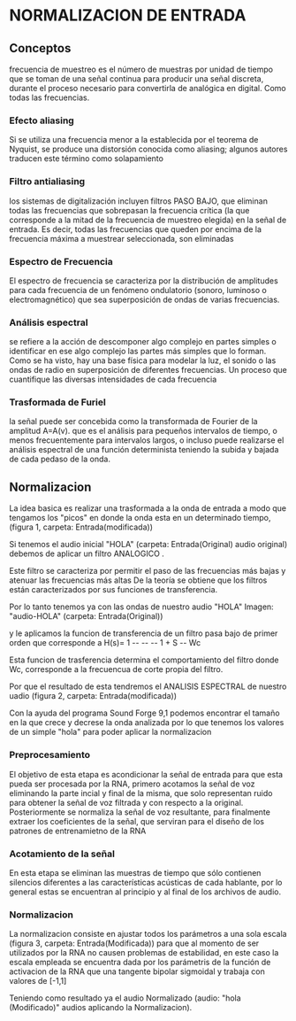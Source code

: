 # NORMALIZACION DE ENTRADA
## Conceptos
frecuencia de muestreo es el número de muestras por unidad de tiempo que se toman de una señal continua para producir una señal discreta, durante el proceso necesario para convertirla de analógica en digital. Como todas las frecuencias.

### Efecto aliasing
Si se utiliza una frecuencia menor a la establecida por el teorema de Nyquist, se produce una distorsión conocida como aliasing; algunos autores traducen este término como solapamiento

### Filtro antialiasing
los sistemas de digitalización incluyen filtros PASO BAJO, que eliminan todas las frecuencias que sobrepasan la frecuencia crítica (la que corresponde a la mitad de la frecuencia de muestreo elegida) en la señal de entrada. Es decir, todas las frecuencias que queden por encima de la frecuencia máxima a muestrear seleccionada, son eliminadas

### Espectro de Frecuencia
El espectro de frecuencia se caracteriza por la distribución de amplitudes para cada frecuencia de un fenómeno ondulatorio (sonoro, luminoso o electromagnético) que sea superposición de ondas de varias frecuencias.

### Análisis espectral
se refiere a la acción de descomponer algo complejo en partes simples o identificar en ese algo complejo las partes más simples que lo forman. Como se ha visto, hay una base física para modelar la luz, el sonido o las ondas de radio en superposición de diferentes frecuencias. Un proceso que cuantifique las diversas intensidades de cada frecuencia

### Trasformada de Furiel
la señal puede ser concebida como la transformada de Fourier de la amplitud  A=A(v). que es el análisis  para pequeños intervalos de tiempo, o menos frecuentemente para intervalos largos, o incluso puede realizarse el análisis espectral de una función determinista teniendo la subida y bajada de cada pedaso de la onda.

## Normalizacion
La idea basica es realizar una trasformada a la onda de entrada a modo que tengamos los "picos" en donde la onda esta en un determinado tiempo, (figura 1, carpeta: Entrada(modificada))

Si tenemos el audio inicial "HOLA" (carpeta: Entrada(Original) audio original) debemos de aplicar un filtro ANALOGICO .

Este filtro se caracteriza por permitir el paso de las frecuencias más bajas  y atenuar las frecuencias más altas De la teoría se obtiene que los filtros están caracterizados por sus funciones de transferencia.

Por lo tanto tenemos ya con las ondas de nuestro audio "HOLA" Imagen: "audio-HOLA" (carpeta: Entrada(Original))

y le aplicamos la funcion de  transferencia de un filtro pasa bajo de primer orden que  corresponde a
H(s)=      1
        -- -- --
         1 + S
             --
             Wc

Esta funcion de trasferencia determina el comportamiento del filtro  donde Wc, corresponde a la frecuencua de corte propia del filtro.


Por que el resultado de esta tendremos el  ANALISIS ESPECTRAL de nuestro uadio (figura 2, carpeta: Entrada(modificada))

Con la ayuda del programa Sound Forge 9,1 podemos encontrar el tamaño en la que crece y decrese la onda analizada por lo que tenemos los valores de un simple "hola" para poder aplicar la normalizacion


### Preprocesamiento

El objetivo de esta etapa es acondicionar la señal de entrada para que esta pueda ser
procesada por la RNA, primero acotamos la señal de voz eliminando la parte incial y
final de la misma, que solo representan ruido para obtener la señal de voz filtrada y
con respecto a la original. Posteriormente se normaliza la señal de voz resultante,
para finalmente extraer los coeficientes de la señal, que serviran para el diseño de
los patrones de entrenamietno de la RNA

### Acotamiento de la señal

En esta etapa se eliminan las muestras de tiempo que sólo contienen silencios diferentes
a las características acústicas de cada hablante, por lo general estas se encuentran al
principio y al final de los archivos de audio.

### Normalizacion

La normalizacion consiste en ajustar todos los parámetros a una sola escala (figura 3, carpeta: Entrada(Modificada)) para que al
momento de ser utilizados por la RNA no causen problemas de estabilidad, en este caso
la escala empleada se encuentra dada por los parámetris de la función de activacion de
la RNA que una tangente bipolar sigmoidal y trabaja con valores de [-1,1]

Teniendo como resultado ya el audio Normalizado (audio: "hola (Modificado)" audios aplicando la Normalizacion).
